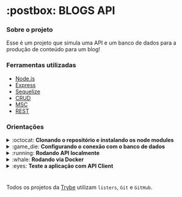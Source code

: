 <h1>:postbox: BLOGS API</h1>
<div>
  <h3>Sobre o projeto</h3>
  <p>Esse é um projeto que simula uma API e um banco de dados para a produção de conteúdo para um blog!</p>
</div>
<div>
  <h3>Ferramentas utilizadas</h3>
  <ul>
    <li><a href="https://nodejs.org/en/">Node.js<a/></li>
    <li><a href="https://expressjs.com/">Express<a/></li>
    <li><a href="https://sequelize.org/">Sequelize</a></li>
    <li><a href="https://developer.mozilla.org/pt-BR/docs/Glossary/CRUD">CRUD</a></li>
    <li><a href="">MSC</a></li>
    <li><a href="https://developer.mozilla.org/pt-BR/docs/Glossary/REST">REST</a></li>
  </ul>
</div>
<div>
  <h3>Orientações</h3>
  <details>
  <summary>:octocat: <strong>Clonando o repositório e instalando os node modules</strong></summary>
    
  1. Clone o repositório
    
  - `git clone git@github.com:danillogoncalves/27-project-blogs-api.git`;
  
  - Entre na pasta que foi criada no processo de clonagem:
    - `cd 27-project-blogs-api`;
  
  2. Faça a instalação das dependências
  
  - `npm install` ou `npm i`;
  </details>
  <details>
  <summary>:game_die: <strong>Configurando o conexão com o banco de dados</strong></summary>

  1. Criando arquivo para a configuração
  
  - Copie o arquivo .env.example na na raiz do projeto e renomeio para:
    - `.env`;
    
  - Coloque as seguintes informações nesse arquivo:
    ```
    #### SERVER VARS
    NODE_ENV=development
    API_PORT=3000

    #### DATABASE VARS
    MYSQL_HOST=localhost
    MYSQL_PORT=3306
    MYSQL_DB_NAME=blogs-api
    MYSQL_USER=root
    MYSQL_PASSWORD=1234

    #### SECRECT VARS
    JWT_SECRET=suaSenhaSecreta
    ```
  - Caso sua porta do API e do MySQL não seja a que estão descritas no arquivo .env, por favor altere para as que você usa, assim como o password do seu MySQL.
   
  2. Variáveis Ambiente
  - Caso queria conhecer mais sobre variáveis ambiente, segue link sobre:
    - https://blog.rocketseat.com.br/variaveis-ambiente-nodejs/
  </details>
  <details>
  <summary>:running: <strong>Rodando API localmente</strong></summary>
  
  - Rode o seguinte comando no terminal estando na raiz do projeto:
  
    - `npm start`;
    
  - Caso você queira foi configurado no package.json um scripts para rodar a aplicação de formas alternativas;
  </details>
  
  <details>
  <summary>:whale: <strong>Rodando via Docker</strong></summary>
  <p>Caso você queria e tenha o conhecimento de como usar, existe um arquivo <em><strong>docker-compose</strong></em> na raiz do projeto, seque os comandos criar e acessar os containers:</p>
  
  - Na raiz do projeto rode o seguinte comando:
  
    - `docker-compose up -d`;
    
  - Para acessar o terminal do container, roda o seguinte comando:
  
    - `docker container exec -it blogs_api bash`;
  
  - Para fechar o terminal do container execute o comando:
  
    - `exit`;
    
  - Se não for mais usar os containers, rode o seguinte comando:
  
    - `docker-compose down`;
  </details>
  
  <details>
    <summary>:eyes: <strong>Teste a aplicação com API Client</strong></summary>
    <p>:construction: Em construção :construction:</p>
  </details>
</div>

#

Todos os projetos da [Trybe](https://www.betrybe.com/) utilizam `listers`, `Git` e `GitHub`.<br/>
